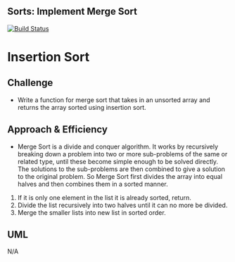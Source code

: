 ## Sorts: Implement Merge Sort

[![Build Status](https://www.travis-ci.com/alvian-401-advanced-javascript/data-structures-and-algorithms.svg?branch=master)](https://www.travis-ci.com/alvian-401-advanced-javascript/data-structures-and-algorithms)

# Insertion Sort

## Challenge
* Write a function for merge sort that takes in an unsorted array and returns the array sorted using insertion sort.

## Approach & Efficiency
* Merge Sort is a divide and conquer algorithm. It works by recursively breaking down a problem into two or more sub-problems of the same or related type, until these become simple enough to be solved directly. The solutions to the sub-problems are then combined to give a solution to the original problem. So Merge Sort first divides the array into equal halves and then combines them in a sorted manner.

1) If it is only one element in the list it is already sorted, return. 
2) Divide the list recursively into two halves until it can no more be divided. 
3) Merge the smaller lists into new list in sorted order. 



## UML
N/A
